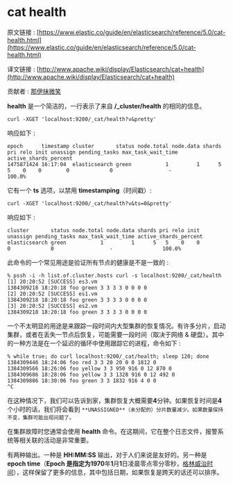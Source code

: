 # cat health

原文链接 : [https://www.elastic.co/guide/en/elasticsearch/reference/5.0/cat-health.html](https://www.elastic.co/guide/en/elasticsearch/reference/5.0/cat-health.html)

译文链接 : [http://www.apache.wiki/display/Elasticsearch/cat+health](http://www.apache.wiki/display/Elasticsearch/cat+health)

贡献者 : [那伊抹微笑](/display/~wangyangting)

**health** 是一个简洁的，一行表示了来自 **/_cluster/health** 的相同的信息。

```
curl -XGET 'localhost:9200/_cat/health?v&pretty'
```

响应如下 : 

```
epoch      timestamp cluster       status node.total node.data shards pri relo init unassign pending_tasks max_task_wait_time active_shards_percent
1475871424 16:17:04  elasticsearch green           1         1      5   5    0    0        0             0                  -                100.0%
```

它有一个 **ts** 选项，以禁用 **timestamping**（时间戳）: 

```
curl -XGET 'localhost:9200/_cat/health?v&ts=0&pretty'
```

响应如下 : 

```
cluster       status node.total node.data shards pri relo init unassign pending_tasks max_task_wait_time active_shards_percent
elasticsearch green           1         1      5   5    0    0        0             0                  -                100.0%
```

此命令的一个常见用途是验证所有节点的健康是不是一致的 : 

```
% pssh -i -h list.of.cluster.hosts curl -s localhost:9200/_cat/health
[1] 20:20:52 [SUCCESS] es3.vm
1384309218 18:20:18 foo green 3 3 3 3 0 0 0 0
[2] 20:20:52 [SUCCESS] es1.vm
1384309218 18:20:18 foo green 3 3 3 3 0 0 0 0
[3] 20:20:52 [SUCCESS] es2.vm
1384309218 18:20:18 foo green 3 3 3 3 0 0 0 0
```

一个不太明显的用途是来跟踪一段时间内大型集群的恢复情况。有许多分片，启动集群，或者在丢失一节点后恢复，可能需要一段时间（取决于网络 & 硬盘）。其中的一种方法是在一个延迟的循环中使用跟踪它的进程，命令如下 : 

```
% while true; do curl localhost:9200/_cat/health; sleep 120; done
1384309446 18:24:06 foo red 3 3 20 20 0 0 1812 0
1384309566 18:26:06 foo yellow 3 3 950 916 0 12 870 0
1384309686 18:28:06 foo yellow 3 3 1328 916 0 12 492 0
1384309806 18:30:06 foo green 3 3 1832 916 4 0 0
^C
```

在这种情况下，我们可以告诉到家，集群恢复大概需要**4**分钟。如果恢复时间是**4**个小时的话，我们将会看到 `**UNASSIGNED**（未分配的）分片数量减少。如果数量保持不变，集群可能出现问题了。`

在集群故障时您通常会使用 **health** 命令。在这期间，它在整个日志文件，报警系统等相关联的活动是非常重要。

有两种输出。一种是 **HH:MM:SS** 输出，对于人们来说是友好的。另一种是 **epoch time**（**Epoch **是指定为**1970**年**1**月**1**日凌晨零点零分零秒，[格林威治时间](https://www.baidu.com/s?wd=%E6%A0%BC%E6%9E%97%E5%A8%81%E6%B2%BB%E6%97%B6%E9%97%B4&tn=44039180_cpr&fenlei=mv6quAkxTZn0IZRqIHckPjm4nH00T1YzmWc3mvFbrHwBuAuBuW010ZwV5Hcvrjm3rH6sPfKWUMw85HfYnjn4nH6sgvPsT6KdThsqpZwYTjCEQLGCpyw9Uz4Bmy-bIi4WUvYETgN-TLwGUv3EPHf1PWfYP1mY)），这样保留了更多的信息，其中包括日期，如果恢复是跨天的话还可以排序。